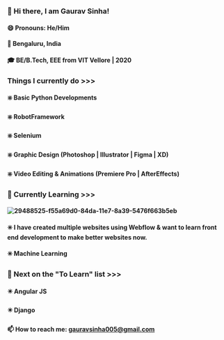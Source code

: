 ### 👋 Hi there, I am Gaurav Sinha!
#### 😄 Pronouns: He/Him
#### :round_pushpin: Bengaluru, India
#### :mortar_board: BE/B.Tech, EEE from VIT Vellore | 2020

### Things I currently do >>>
#### :sparkle: Basic Python Developments
#### :sparkle: RobotFramework
#### :sparkle: Selenium
#### :sparkle: Graphic Design (Photoshop | Illustrator | Figma | XD)
#### :sparkle: Video Editing & Animations (Premiere Pro | AfterEffects)

### :microscope: Currently Learning >>>
#### ![29488525-f55a69d0-84da-11e7-8a39-5476f663b5eb](https://user-images.githubusercontent.com/94056809/142732289-fc657dca-36dd-490b-8fed-92e90e97b407.png)
#### :eight_spoked_asterisk: I have created multiple websites using Webflow & want to learn front end development to make better websites now.
#### :eight_spoked_asterisk: Machine Learning

### :bookmark_tabs: Next on the "To Learn" list >>>
#### :eight_pointed_black_star: Angular JS
#### :eight_pointed_black_star: Django

#### 📫 How to reach me: gauravsinha005@gmail.com
